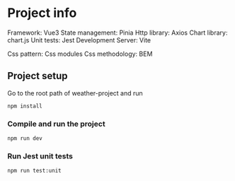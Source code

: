 # Project info

Framework: Vue3
State management: Pinia
Http library: Axios
Chart library: chart.js
Unit tests: Jest
Development Server: Vite

Css pattern: Css modules
Css methodology: BEM

## Project setup

Go to the root path of weather-project and run

```
npm install
```

### Compile and run the project

```
npm run dev
```

### Run Jest unit tests

```
npm run test:unit
```
